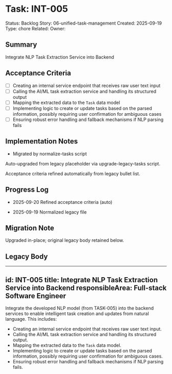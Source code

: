 # Task: INT-005
Status: Backlog
Story: 06-unified-task-management
Created: 2025-09-19
Type: chore
Related:
Owner:

## Summary
Integrate NLP Task Extraction Service into Backend

## Acceptance Criteria

- [ ] Creating an internal service endpoint that receives raw user text input
- [ ] Calling the AI/ML task extraction service and handling its structured output
- [ ] Mapping the extracted data to the `Task` data model
- [ ] Implementing logic to create or update tasks based on the parsed information, possibly requiring user confirmation for ambiguous cases
- [ ] Ensuring robust error handling and fallback mechanisms if NLP parsing fails

## Implementation Notes
- Migrated by normalize-tasks script

Auto-upgraded from legacy placeholder via upgrade-legacy-tasks script.


Acceptance criteria refined automatically from legacy bullet list.
## Progress Log
- 2025-09-20 Refined acceptance criteria (auto)

- 2025-09-19 Normalized legacy file
## Migration Note
Upgraded in-place; original legacy body retained below.

## Legacy Body
---
id: INT-005
title: Integrate NLP Task Extraction Service into Backend
responsibleArea: Full-stack Software Engineer
---
Integrate the developed NLP model (from TASK-005) into the backend services to enable intelligent task creation and updates from natural language. This includes:
*   Creating an internal service endpoint that receives raw user text input.
*   Calling the AI/ML task extraction service and handling its structured output.
*   Mapping the extracted data to the `Task` data model.
*   Implementing logic to create or update tasks based on the parsed information, possibly requiring user confirmation for ambiguous cases.
*   Ensuring robust error handling and fallback mechanisms if NLP parsing fails.